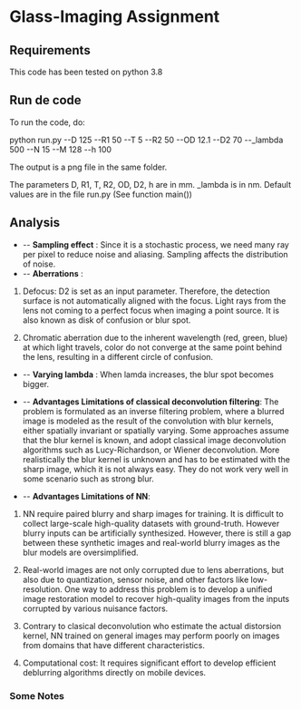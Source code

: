 

# Glass-Imaging Assignment

## Requirements
This code has been tested on python 3.8

## Run de code 
To run the code, do:

python run.py --D 125  --R1 50  --T 5 --R2 50 --OD 12.1   --D2 70  --_lambda 500 --N 15 --M 128 --h 100

The output is a png file in the same folder.

The parameters D, R1, T, R2, OD, D2, h are in mm. _lambda is in nm. Default values are in the file run.py (See function main())

## Analysis

- -- **Sampling effect** : Since it is a stochastic process, we need many ray per pixel to reduce noise and aliasing. Sampling affects the distribution of noise. 
- -- **Aberrations** : 
1. Defocus: D2 is set as an input parameter. Therefore, the detection surface is not automatically aligned with the focus. Light rays from the lens not coming to a perfect focus when imaging a point source. It is also known as disk of confusion or blur spot.

2. Chromatic aberration due to the inherent wavelength (red, green, blue) at which light travels, color do not converge at the same 
point behind the lens, resulting in a different circle of confusion.

- -- **Varying lambda** : When lamda increases, the blur spot becomes bigger.

- -- **Advantages Limitations of classical deconvolution filtering**:
The problem is formulated as an inverse filtering problem, where a blurred image is modeled as the result of the convolution with blur kernels, either spatially invariant or spatially varying. 
Some approaches assume that the blur kernel is known, and adopt classical image deconvolution algorithms such as Lucy-Richardson, or Wiener deconvolution. 
More realistically the blur kernel is unknown and has to be estimated with the sharp image, which it is not always easy.
They do not work very well in some scenario such as strong blur.

- -- **Advantages Limitations of NN**:

1. NN require paired blurry and sharp images for training. It is difficult to collect large-scale high-quality datasets with ground-truth. However blurry inputs can be artificially synthesized. However, there is still a gap between these synthetic images and real-world blurry images as the blur models are oversimplified.

2. Real-world images are not only corrupted due to lens aberrations, but also due to quantization, sensor noise, and other factors like low-resolution. One way to address this problem is to develop a unified image restoration model to recover high-quality images from the inputs corrupted by various nuisance factors.

3. Contrary to clasical deconvolution who estimate the actual distorsion kernel, NN trained on general images may perform poorly on images from domains that have different characteristics.

4. Computational cost: It requires significant effort to develop efficient deblurring algorithms directly on mobile devices. 





### Some Notes

